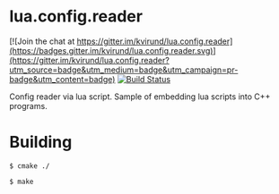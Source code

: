 lua.config.reader
=================

[![Join the chat at https://gitter.im/kvirund/lua.config.reader](https://badges.gitter.im/kvirund/lua.config.reader.svg)](https://gitter.im/kvirund/lua.config.reader?utm_source=badge&utm_medium=badge&utm_campaign=pr-badge&utm_content=badge)
[![Build Status](https://travis-ci.org/kvirund/lua.config.reader.svg?branch=master)](https://travis-ci.org/kvirund/lua.config.reader)

Config reader via lua script. Sample of embedding lua scripts into C++ programs.

Building
========

    $ cmake ./

    $ make
